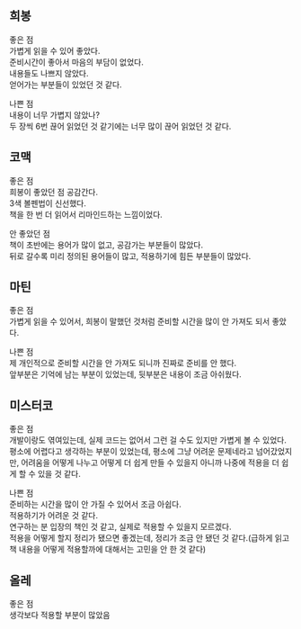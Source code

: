 ## 희봉
좋은 점   
가볍게 읽을 수 있어 좋았다.   
준비시간이 좋아서 마음의 부담이 없었다.   
내용들도 나쁘지 않았다.   
얻어가는 부분들이 있었던 것 같다.   

나쁜 점   
내용이 너무 가볍지 않았나?   
두 장씩 6번 끊어 읽었던 것 같기에는 너무 많이 끊어 읽었던 것 같다.   

## 코맥
좋은 점   
희봉이 좋았던 점 공감간다.   
3색 볼펜법이 신선했다.   
책을 한 번 더 읽어서 리마인드하는 느낌이었다.   

안 좋았던 점   
책이 초반에는 용어가 많이 없고, 공감가는 부분들이 많았다.   
뒤로 갈수록 미리 정의된 용어들이 많고, 적용하기에 힘든 부분들이 많았다.   

## 마틴
좋은 점   
가볍게 읽을 수 있어서, 희봉이 말했던 것처럼 준비할 시간을 많이 안 가져도 되서 좋았다.   

나쁜 점   
제 개인적으로 준비할 시간을 안 가져도 되니까 진짜로 준비를 안 했다.   
앞부분은 기억에 남는 부분이 있었는데, 뒷부분은 내용이 조금 아쉬웠다.   

## 미스터코
좋은 점   
개발이랑도 엮여있는데, 실제 코드는 없어서 그런 걸 수도 있지만 가볍게 볼 수 있었다.   
평소에 어렵다고 생각하는 부분이 있었는데, 평소에 그냥 어려운 문제네라고 넘어갔었지만, 어려움을 어떻게 나누고 어떻게 더 쉽게 만들 수 있을지 아니까 나중에 적용을 더 쉽게 할 수 있을 것 같다.   

나쁜 점   
준비하는 시간을 많이 안 가질 수 있어서 조금 아쉽다.   
적용하기가 어려운 것 같다.   
연구하는 분 입장의 책인 것 같고, 실제로 적용할 수 있을지 모르겠다.   
적용을 어떻게 할지 정리가 됐으면 좋겠는데, 정리가 조금 안 됐던 것 같다.(급하게 읽고 책 내용을 어떻게 적용할까에 대해서는 고민을 안 한 것 같다)   

## 올레
좋은 점   
생각보다 적용할 부분이 많았음   

